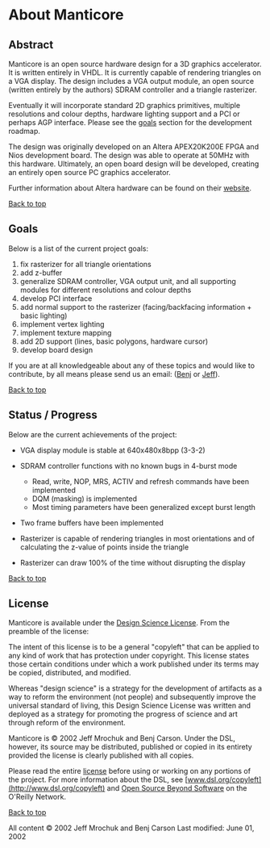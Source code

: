 [](top)

# About Manticore

## <a name="abstract">Abstract</a>

Manticore is an open source hardware design for a 3D graphics accelerator. It is written entirely in VHDL. It is currently capable of rendering triangles on a VGA display. The design includes a VGA output module, an open source (written entirely by the authors) SDRAM controller and a triangle rasterizer.

Eventually it will incorporate standard 2D graphics primitives, multiple resolutions and colour depths, hardware lighting support and a PCI or perhaps AGP interface. Please see the [goals](#goals) section for the development roadmap.

The design was originally developed on an Altera APEX20K200E FPGA and Nios development board. The design was able to operate at 50MHz with this hardware. Ultimately, an open board design will be developed, creating an entirely open source PC graphics accelerator.

Further information about Altera hardware can be found on their [website](http://www.altera.com).

[Back to top](#top)

## <a name="goals">Goals</a>

Below is a list of the current project goals:

1.  fix rasterizer for all triangle orientations
2.  add z-buffer
3.  generalize SDRAM controller, VGA output unit, and all supporting modules for different resolutions and colour depths
4.  develop PCI interface
5.  add normal support to the rasterizer (facing/backfacing information + basic lighting)
6.  implement vertex lighting
7.  implement texture mapping
8.  add 2D support (lines, basic polygons, hardware cursor)
9.  develop board design

If you are at all knowledgeable about any of these topics and would like to contribute, by all means please send us an email: ([Benj](mailto:benjcarson@digitaljunkies.ca) or [Jeff](mailto:jm@icculus.org)).

[Back to top](#top)

## <a name="status">Status / Progress</a>

Below are the current achievements of the project:

*   VGA display module is stable at 640x480x8bpp (3-3-2)
*   SDRAM controller functions with no known bugs in 4-burst mode  

    *   Read, write, NOP, MRS, ACTIV and refresh commands have been implemented
    *   DQM (masking) is implemented
    *   Most timing parameters have been generalized except burst length
*   Two frame buffers have been implemented
*   Rasterizer is capable of rendering triangles in most orientations and of calculating the z-value of points inside the triangle
*   Rasterizer can draw 100% of the time without disrupting the display

[Back to top](#top)

## <a name="license">License</a>

Manticore is available under the [Design Science License](http://www.dsl.org/copyleft/dsl.txt). From the preamble of the license:

<div class="quote">

The intent of this license is to be a general "copyleft" that can be applied to any kind of work that has protection under copyright. This license states those certain conditions under which a work published under its terms may be copied, distributed, and modified.

Whereas "design science" is a strategy for the development of artifacts as a way to reform the environment (not people) and subsequently improve the universal standard of living, this Design Science License was written and deployed as a strategy for promoting the progress of science and art through reform of the environment.

</div>

Manticore is © 2002 Jeff Mrochuk and Benj Carson. Under the DSL, however, its source may be distributed, published or copied in its entirety provided the license is clearly published with all copies.

Please read the entire [license](dsl.txt) before using or working on any portions of the project. For more information about the DSL, see [www.dsl.org/copyleft](http://www.dsl.org/copyleft) and [Open Source Beyond Software](http://linux.oreillynet.com/pub/a/linux/2000/08/01/LivingLinux.html) on the O'Reilly Network.

[Back to top](#top)

<div class="footer">All content © 2002 Jeff Mrochuk and Benj Carson  
Last modified: June 01, 2002</div>
